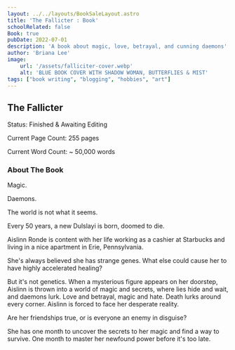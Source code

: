 ```yaml
---
layout: ../../layouts/BookSaleLayout.astro
title: 'The Fallicter : Book'
schoolRelated: false
Book: true
pubDate: 2022-07-01
description: 'A book about magic, love, betrayal, and cunning daemons'
author: 'Briana Lee'
image:
    url: '/assets/falliciter-cover.webp'
    alt: 'BLUE BOOK COVER WITH SHADOW WOMAN, BUTTERFLIES & MIST'
tags: ["book writing", "blogging", "hobbies", "art"]
---
```

## The Fallicter

Status: Finished & Awaiting Editing

Current Page Count: 255 pages

Current Word Count: ~ 50,000 words


### About The Book

Magic.

Daemons.

The world is not what it seems.


Every 50 years, a new Dulslayi is born, doomed to die.

Aislinn Ronde is content with her life working as a cashier at Starbucks and living in a nice apartment in Erie, Pennsylvania.

She's always believed she has strange genes. What else could cause her to have highly accelerated healing?

But it's not genetics. When a mysterious figure appears on her doorstep, Aislinn is thrown into a world of magic and secrets, where lies hide and wait, and daemons lurk. Love and betrayal, magic and hate. Death lurks around every corner. Aislinn is forced to face her desperate reality. 

Are her friendships true, or is everyone an enemy in disguise?

She has one month to uncover the secrets to her magic and find a way to survive. One month to master her newfound power before it's too late.